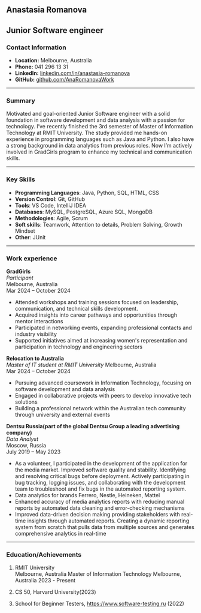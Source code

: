 ## Anastasia Romanova
## Junior Software engineer

### Contact Information
- **Location:** Melbourne, Australia
- **Phone:** 041 296 13 31
- **LinkedIn:** [linkedin.com/in/anastasia-romanova](www.linkedin.com/in/anaromanovawork)
- **GitHub:** [github.com/AnaRomanovaWork](https://github.com/AnaRomanovaWork)
---
### Summary
Motivated and goal-oriented Junior Software engineer with a solid foundation in software development and data analysis with a passion for technology.  I’ve recently finished the 3rd semester of Master of Information Technology at RMIT University. The study provided me hands-on experience in programming languages such as Java and Python. I also have a strong background in data analytics from previous roles. Now I’m actively involved in GradGirls program to enhance my technical and communication skills. 

---

### Key Skills
- **Programming Languages**: Java, Python, SQL, HTML, CSS
- **Version Control**: Git, GitHub
- **Tools**: VS Code, IntelliJ IDEA
- **Databases**: MySQL, PostgreSQL, Azure SQL, MongoDB
- **Methodologies**: Agile, Scrum
- **Soft skills**: Teamwork, Attention to details, Problem Solving, Growth Mindset
- **Other**: JUnit

---
### Work experience

**GradGirls**  
_Participant_  
Melbourne, Australia  
Mar 2024 – October 2024

- Attended workshops and training sessions focused on leadership, communication, and technical skills development.
- Acquired insights into career pathways and opportunities through mentor interactions
- Participated in networking events, expanding professional contacts and industry visibility
- Supported initiatives aimed at increasing women's representation and participation in technology and engineering sectors  

**Relocation to Australia**  
_Master of IT student at RMIT University_
Melbourne, Australia  
Mar 2024 – October 2024

- Pursuing advanced coursework in Information Technology, focusing on software development and data analysis
- Engaged in collaborative projects with peers to develop innovative tech solutions
- Building a professional network within the Australian tech community through university and external events

**Dentsu Russia(part of the global Dentsu Group a leading advertising company)**  
_Data Analyst_  
Moscow, Russia  
July 2019 – May 2023

- As a volunteer, I participated in the development of the application for the media market. Improved software quality and stability. Identifying and resolving critical bugs before deployment. Actively participating in bug tracking, logging issues, and collaborating with the development team to troubleshoot and fix bugs in the automated reporting system.
- Data analytics for brands Ferrero, Nestle, Heineken, Mattel
- Enhanced accuracy of media analytics reports with reducing manual reports by automated data cleaning and error-checking mechanisms  
- Improved data-driven decision making providing stakeholders with real-time insights through automated reports. Creating a dynamic reporting system from scratch that pulls data from multiple sources and generates comprehensive analytics in real-time
---
### Education/Achievements
1. RMIT University	 
Melbourne, Australia 
Master of Information Technology 
Melbourne, Australia 
2023 - Present

2. CS 50, Harvard University(2023)
3. School for Beginner Testers, https://www.software-testing.ru (2022)






